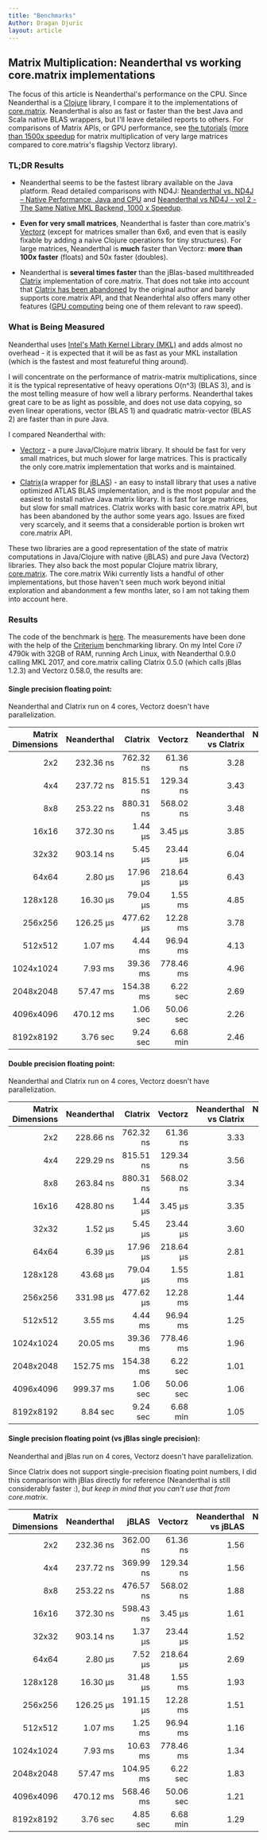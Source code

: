 ```yaml
---
title: "Benchmarks"
Author: Dragan Djuric
layout: article
---
```


## Matrix Multiplication: Neanderthal vs working core.matrix implementations

The focus of this article is Neanderthal's performance on the CPU. Since Neanderthal is a [Clojure](https://clojure.org) library, I compare it to the implementations of [core.matrix](https://github.com/mikera/core.matrix). Neanderthal is also as fast or faster than the best Java and Scala native BLAS wrappers, but I'll leave detailed reports to others. For comparisons of Matrix APIs, or GPU performance, see [the tutorials](guides) ([more than 1500x speedup](tutorial_opencl) for matrix multiplication of very large matrices compared to core.matrix's flagship Vectorz library).

### TL;DR Results

* Neanderthal seems to be the fastest library available on the Java platform. Read detailed comparisons with ND4J: [Neanderthal vs. ND4J – Native Performance, Java and CPU](https://dragan.rocks/articles/18/Neanderthal-vs-ND4J-vol1) and [Neanderthal vs ND4J - vol 2 - The Same Native MKL Backend, 1000 x Speedup](https://dragan.rocks/articles/18/Neanderthal-vs-ND4J-vol2).

* **Even for very small matrices**, Neanderthal is faster than core.matrix's [Vectorz](https://github.com/mikera/vectorz) (except for matrices smaller than 6x6, and even that is easily fixable by adding a naive Clojure operations for tiny structures). For large matrices, Neanderthal is **much** faster than  Vectorz: **more than 100x faster** (floats) and 50x faster (doubles).

* Neanderthal is **several times faster** than the jBlas-based multithreaded [Clatrix](https://github.com/tel/clatrix) implementation of core.matrix. That does not take into account that [Clatrix has been abandoned](https://github.com/tel/clatrix/issues/62#issuecomment-71420404) by the original author and barely supports core.matrix API, and that Neanderhtal also offers many other features ([GPU computing](tutorial_opencl) being one of them relevant to raw speed).


### What is Being Measured

Neanderthal uses [Intel's Math Kernel Library (MKL)](https://en.wikipedia.org/wiki/Math_Kernel_Library) and adds almost no overhead - it is expected that it will be as fast as your MKL installation (which is the fastest and most featureful thing around).

I will concentrate on the performance of matrix-matrix multiplications, since it is the typical representative of heavy operations O(n^3) (BLAS 3), and is the most telling measure of how well a library performs. Neanderthal takes great care to be as light as possible, and does not use data copying, so even linear operations, vector (BLAS 1) and quadratic matrix-vector (BLAS 2) are faster than in pure Java.

I compared Neanderthal with:

* [Vectorz](https://github.com/mikera/vectorz) - a pure Java/Clojure matrix library. It should be fast for very small matrices, but much slower for large matrices. This is practically the only core.matrix implementation that works and is maintained.

* [Clatrix](https://github.com/tel/clatrix)(a wrapper for [jBLAS](https://mikiobraun.github.io/jblas/)) - an easy to install library that uses a native optimized ATLAS BLAS implementation, and is the most popular and the easiest to install native Java matrix library. It is fast for large matrices, but slow for small matrices. Clatrix works with basic core.matrix API, but has been abandoned by the author some years ago. Issues are fixed very scarcely, and it seems that a considerable portion is broken wrt core.matrix API.

These two libraries are a good representation of the state of matrix computations in Java/Clojure with native (jBLAS) and pure Java (Vectorz) libraries. They also back the most popular Clojure matrix library, [core.matrix](https://github.com/mikera/core.matrix). The core.matrix Wiki currently lists a handful of other implementations, but those haven't seen much work beyond initial exploration and abandonment a few months later, so I am not taking them into account here.

### Results

The code of the benchmark is [here](https://github.com/uncomplicate/neanderthal/blob/master/examples/benchmarks/src/benchmarks/core.clj). The measurements have been done with the help of the [Criterium](https://github.com/hugoduncan/criterium) benchmarking library. On my Intel Core i7 4790k with 32GB of RAM, running Arch Linux, with Neanderthal 0.9.0 calling MKL 2017, and core.matrix calling Clatrix 0.5.0 (which calls jBlas 1.2.3) and Vectorz 0.58.0, the results are:

#### Single precision floating point:

Neanderthal and Clatrix run on 4 cores, Vectorz doesn't have parallelization.

| Matrix Dimensions | Neanderthal | Clatrix | Vectorz | Neanderthal vs Clatrix | Neanderthal vs Vectorz |
| -----------------:| -----------:| -----:| -------:| --------------------:| ----------------------:|
| 2x2 | 232.36 ns | 762.32 ns |  61.36 ns | 3.28 | 0.26 |
| 4x4 | 237.72 ns | 815.51 ns | 129.34 ns | 3.43 | 0.54 |
| 8x8 | 253.22 ns | 880.31 ns | 568.02 ns | 3.48 | 2.24 |
| 16x16 | 372.30 ns |   1.44 µs |   3.45 µs | 3.85 | 9.27 |
| 32x32 | 903.14 ns |   5.45 µs |  23.44 µs | 6.04 | 25.96 |
| 64x64 |   2.80 µs |  17.96 µs | 218.64 µs | 6.43 | 78.21 |
| 128x128 |  16.30 µs |  79.04 µs |   1.55 ms | 4.85 | 94.85 |
| 256x256 | 126.25 µs | 477.62 µs |  12.28 ms | 3.78 | 97.24 |
| 512x512 |   1.07 ms |   4.44 ms |  96.94 ms | 4.13 | 90.21 |
| 1024x1024 |   7.93 ms |  39.36 ms | 778.46 ms | 4.96 | 98.12 |
| 2048x2048 |  57.47 ms | 154.38 ms |   6.22 sec | 2.69 | 108.16 |
| 4096x4096 | 470.12 ms |   1.06 sec |  50.06 sec | 2.26 | 106.49 |
| 8192x8192 |   3.76 sec |   9.24 sec |   6.68 min | 2.46 | 106.56 |

#### Double precision floating point:

Neanderthal and Clatrix run on 4 cores, Vectorz doesn't have parallelization.

| Matrix Dimensions | Neanderthal | Clatrix | Vectorz | Neanderthal vs Clatrix | Neanderthal vs Vectorz |
| -----------------:| -----------:| -----:| -------:| --------------------:| ----------------------:|
| 2x2 | 228.66 ns | 762.32 ns |  61.36 ns | 3.33 | 0.27 |
| 4x4 | 229.29 ns | 815.51 ns | 129.34 ns | 3.56 | 0.56 |
| 8x8 | 263.84 ns | 880.31 ns | 568.02 ns | 3.34 | 2.15 |
| 16x16 | 428.80 ns |   1.44 µs |   3.45 µs | 3.35 | 8.05 |
| 32x32 |   1.52 µs |   5.45 µs |  23.44 µs | 3.60 | 15.47 |
| 64x64 |   6.39 µs |  17.96 µs | 218.64 µs | 2.81 | 34.22 |
| 128x128 |  43.68 µs |  79.04 µs |   1.55 ms | 1.81 | 35.39 |
| 256x256 | 331.98 µs | 477.62 µs |  12.28 ms | 1.44 | 36.98 |
| 512x512 |   3.55 ms |   4.44 ms |  96.94 ms | 1.25 | 27.28 |
| 1024x1024 |  20.05 ms |  39.36 ms | 778.46 ms | 1.96 | 38.83 |
| 2048x2048 | 152.75 ms | 154.38 ms |   6.22 sec | 1.01 | 40.70 |
| 4096x4096 | 999.37 ms |   1.06 sec |  50.06 sec | 1.06 | 50.09 |
| 8192x8192 |   8.84 sec |   9.24 sec |   6.68 min | 1.05 | 45.34 |


#### Single precision floating point (vs jBlas single precision):

Neanderthal and jBlas run on 4 cores, Vectorz doesn't have parallelization.

Since Clatrix does not support single-precision floating point numbers, I did this comparison with jBlas
directly for reference (Neanderthal is still considerably faster :), *but keep in mind that you can't use that from core.matrix*.

| Matrix Dimensions | Neanderthal | jBLAS | Vectorz | Neanderthal vs jBLAS | Neanderthal vs Vectorz |
| -----------------:| -----------:| -----:| -------:| --------------------:| ----------------------:|
| 2x2 | 232.36 ns | 362.00 ns |  61.36 ns | 1.56 | 0.26 |
| 4x4 | 237.72 ns | 369.99 ns | 129.34 ns | 1.56 | 0.54 |
| 8x8 | 253.22 ns | 476.57 ns | 568.02 ns | 1.88 | 2.24 |
| 16x16 | 372.30 ns | 598.43 ns |   3.45 µs | 1.61 | 9.27 |
| 32x32 | 903.14 ns |   1.37 µs |  23.44 µs | 1.52 | 25.96 |
| 64x64 |   2.80 µs |   7.52 µs | 218.64 µs | 2.69 | 78.21 |
| 128x128 |  16.30 µs |  31.48 µs |   1.55 ms | 1.93 | 94.85 |
| 256x256 | 126.25 µs | 191.15 µs |  12.28 ms | 1.51 | 97.24 |
| 512x512 |   1.07 ms |   1.25 ms |  96.94 ms | 1.16 | 90.21 |
| 1024x1024 |   7.93 ms |  10.63 ms | 778.46 ms | 1.34 | 98.12 |
| 2048x2048 |  57.47 ms | 104.95 ms |   6.22 sec | 1.83 | 108.16 |
| 4096x4096 | 470.12 ms | 568.46 ms |  50.06 sec | 1.21 | 106.49 |
| 8192x8192 |   3.76 sec |   4.85 sec |   6.68 min | 1.29 | 106.56 |
